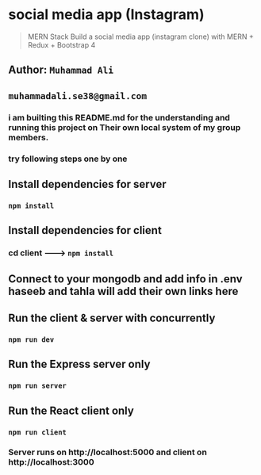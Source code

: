 # social media app (Instagram) 
> MERN Stack Build  a social media app (instagram clone) with MERN  + Redux  + Bootstrap 4

## Author: `Muhammad Ali`
## `muhammadali.se38@gmail.com`
### i am builting this README.md  for the understanding and running this project on Their own local system of my group members.

### try following steps one by one 
## Install dependencies for server 
### `npm install`

## Install dependencies for client
### cd client ---> `npm install`

## Connect to your mongodb and add info in .env haseeb and tahla will add their own links here

## Run the client & server with concurrently
### `npm run dev`

## Run the Express server only
### `npm run server`

## Run the React client only
### `npm run client`

### Server runs on http://localhost:5000 and client on http://localhost:3000